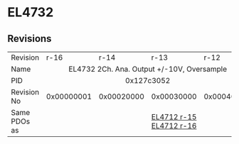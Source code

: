 # EL4732

## Revisions
<table>
<tr>
<td>Revision</td>
<td>r-16</td>
<td>r-14</td>
<td>r-13</td>
<td>r-12</td>
</tr>
<tr>
<td>Name</td>
<td colspan=4 align="center">EL4732 2Ch. Ana. Output +/-10V, Oversample</td>
</tr>
<tr>
<td>PID</td>
<td colspan=4 align="center">0x127c3052</td>
</tr>
<tr>
<td>Revision No</td>
<td>0x00000001</td>
<td>0x00020000</td>
<td>0x00030000</td>
<td>0x00040000</td>
</tr>
<tr>
<td>Same PDOs as</td>
<td></td>
<td colspan=3 align="center"><a href="EL4712.md">EL4712 r-15</a><br/><a href="EL4712.md">EL4712 r-16</a></td>
</tr>
</table>
